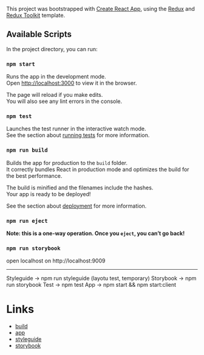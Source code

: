 This project was bootstrapped with [Create React App](https://github.com/facebook/create-react-app), using the [Redux](https://redux.js.org/) and [Redux Toolkit](https://redux-toolkit.js.org/) template.

## Available Scripts

In the project directory, you can run:

### `npm start`

Runs the app in the development mode.<br />
Open [http://localhost:3000](http://localhost:3000) to view it in the browser.

The page will reload if you make edits.<br />
You will also see any lint errors in the console.

### `npm test`

Launches the test runner in the interactive watch mode.<br />
See the section about [running tests](https://facebook.github.io/create-react-app/docs/running-tests) for more information.

### `npm run build`

Builds the app for production to the `build` folder.<br />
It correctly bundles React in production mode and optimizes the build for the best performance.

The build is minified and the filenames include the hashes.<br />
Your app is ready to be deployed!

See the section about [deployment](https://facebook.github.io/create-react-app/docs/deployment) for more information.

### `npm run eject`

**Note: this is a one-way operation. Once you `eject`, you can’t go back!**


### `npm run storybook`

open localhost on http://localhost:9009

------------------------------------------------------------------------------------------------------

Styleguide -> npm run styleguide (layotu test, temporary)
Storybook -> npm run storybook
Test -> npm test
App -> npm start && npm start:client

# Links
- [build](https://console.cloud.google.com/cloud-build/builds?project=pungilandia2020-app)
- [app](https://pungilandia2020-app.appspot.com/)
- [styleguide](https://pungilandia2020-app.appspot.com/styleguide/)
- [storybook](https://pungilandia2020-app.appspot.com/storybook/)
